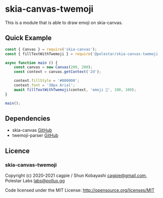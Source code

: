 # skia-canvas-twemoji

This is a module that is able to draw emoji on skia-canvas.

## Quick Example
```javascript
const { Canvas } = require('skia-canvas');
const { fillTextWithTwemoji } = require('@polestar/skia-canvas-twemoji');

async function main () {
    const canvas = new Canvas(200, 200);
    const context = canvas.getContext('2d');

    context.fillStyle = '#000000';
    context.font = '30px Arial';
    await fillTextWithTwemoji(context, 'emoji 🎀', 100, 100);
}

main();
```

## Dependencies

- skia-canvas [GitHub](https://github.com/samizdatco/skia-canvas)
- twemoji-parser [GitHub](https://github.com/twitter/twemoji-parser)

## Licence

### skia-canvas-twemoji

Copyright (c) 2020-2021 cagpie / Shun Kobayashi <cagpie@gmail.com>, Polestar Labs <labs@pollux.gg>

Code licensed under the MIT License: http://opensource.org/licenses/MIT
